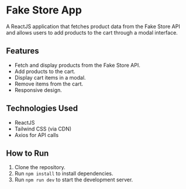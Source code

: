# Fake Store App

A ReactJS application that fetches product data from the Fake Store API and allows users to add products to the cart through a modal interface.

## Features
- Fetch and display products from the Fake Store API.
- Add products to the cart.
- Display cart items in a modal.
- Remove items from the cart.
- Responsive design.

## Technologies Used
- ReactJS
- Tailwind CSS (via CDN)
- Axios for API calls

## How to Run
1. Clone the repository.
2. Run `npm install` to install dependencies.
3. Run `npm run dev` to start the development server.

